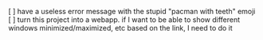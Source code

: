 
[ ] have a useless error message with the stupid "pacman with teeth" emoji
[ ] turn this project into a webapp. if I want to be able to show different windows minimized/maximized, etc based on the link, I need to do it
